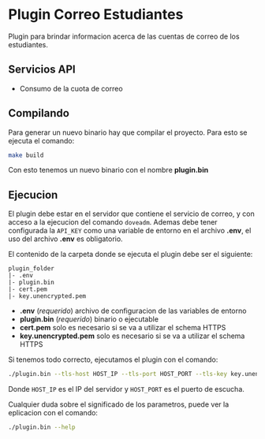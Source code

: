 # Plugin Correo Estudiantes

Plugin para brindar informacion acerca de las cuentas de correo de los estudiantes.

## Servicios API

- Consumo de la cuota de correo

## Compilando

Para generar un nuevo binario hay que compilar el proyecto. Para esto se ejecuta el comando:

```bash
make build
```

Con esto tenemos un nuevo binario con el nombre **plugin.bin**

## Ejecucion

El plugin debe estar en el servidor que contiene el servicio de correo, y con acceso a la ejecucion del comando `doveadm`. Ademas debe tener configurada la `API_KEY` como una variable de entorno en el archivo **.env**, el uso del archivo **.env** es obligatorio.

El contenido de la carpeta donde se ejecuta el plugin debe ser el siguiente:

```
plugin_folder
|- .env
|- plugin.bin
|- cert.pem
|- key.unencrypted.pem
```

- **.env** (*requerido*) archivo de configuracion de las variables de entorno
- **plugin.bin** (*requerido*) binario o ejecutable
- **cert.pem** solo es necesario si se va a utilizar el schema HTTPS
- **key.unencrypted.pem** solo es necesario si se va a utilizar el schema HTTPS

Si tenemos todo correcto, ejecutamos el plugin con el comando:

```bash
./plugin.bin --tls-host HOST_IP --tls-port HOST_PORT --tls-key key.unencrypted.pem --tls-certificate cert.pem --scheme=https
```

Donde `HOST_IP` es el IP del servidor y `HOST_PORT` es el puerto de escucha.

Cualquier duda sobre el significado de los parametros, puede ver la eplicacion con el comando:

```bash
./plugin.bin --help
```